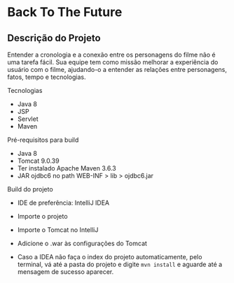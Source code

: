 # Back To The Future

## Descrição do Projeto
Entender a cronologia e a conexão entre os personagens do filme não é uma tarefa fácil. Sua
equipe tem como missão melhorar a experiência do usuário com o filme, ajudando-o a entender as
relações entre personagens, fatos, tempo e tecnologias.

Tecnologias
- Java 8
- JSP
- Servlet
- Maven

Pré-requisitos para build
* Java 8
* Tomcat 9.0.39
* Ter instalado Apache Maven 3.6.3
* JAR ojdbc6 no path WEB-INF > lib > ojdbc6.jar

Build do projeto
* IDE de preferência: IntelliJ IDEA
* Importe o projeto
* Importe o Tomcat no IntelliJ
* Adicione o .war às configurações do Tomcat

* Caso a IDEA não faça o index do projeto automaticamente, pelo terminal, vá até a
pasta do projeto e digite ```mvn install``` e aguarde até a mensagem de sucesso aparecer.




